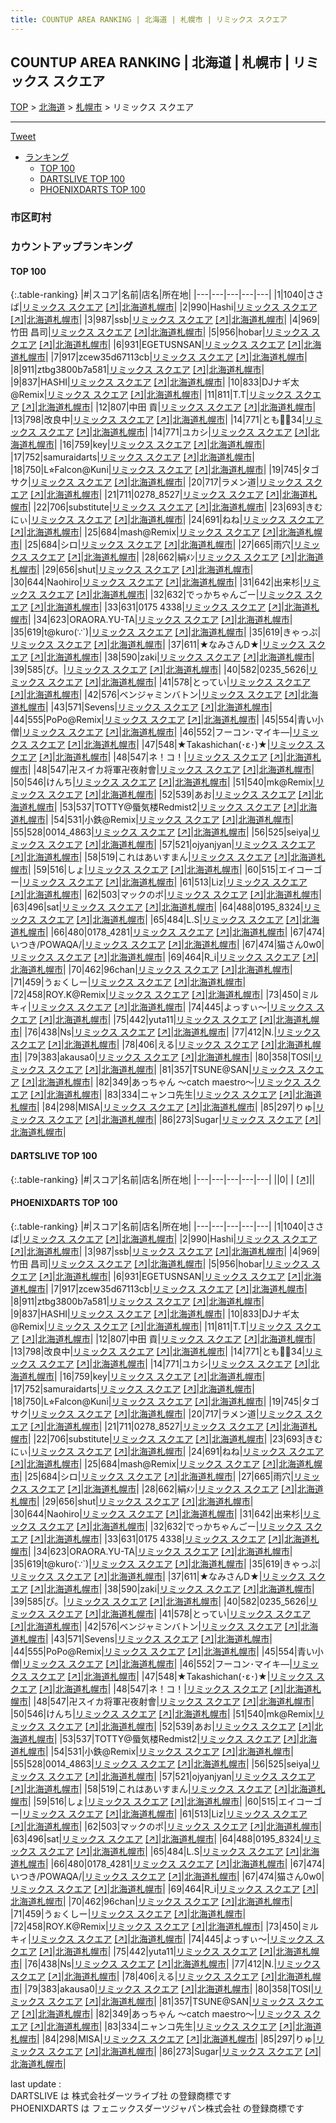 ```yaml
---
title: COUNTUP AREA RANKING | 北海道 | 札幌市 | リミックス スクエア
---
```

## COUNTUP AREA RANKING | 北海道 | 札幌市 | リミックス スクエア

[TOP](/darts/rank/) > [北海道](/darts/rank/北海道/) > [札幌市](/darts/rank/北海道/札幌市/) > リミックス スクエア

___

<a href="https://twitter.com/share?ref_src=twsrc%5Etfw" data-text="COUNTUP AREA RANKING | 北海道札幌市リミックス スクエア" class="twitter-share-button" data-hashtags="DARTSLIVE,PHOENIXDARTS,darts,ダーツ" data-show-count="false">Tweet</a>

* [ランキング](#カウントアップランキング)
    * [TOP 100](#top-100)
    * [DARTSLIVE TOP 100](#dartslive-top-100)
    * [PHOENIXDARTS TOP 100](#phoenixdarts-top-100)

### 市区町村

<ul>

</ul>

### カウントアップランキング

#### TOP 100



{:.table-ranking}
|#|スコア|名前|店名|所在地|
|---|---|---|---|---|
|1|1040|<span class="rank-name-pd">ささば</span>|<a href="/darts/rank/shops/10665.html">リミックス スクエア</a> <a href="https://vs.phoenixdarts.com/jp/shop/shopDetailInfo/s_10665?s_seq=10665">[↗]</a>|<a href="/darts/rank/北海道/札幌市">北海道札幌市</a>|
|2|990|<span class="rank-name-pd">Hashi</span>|<a href="/darts/rank/shops/10665.html">リミックス スクエア</a> <a href="https://vs.phoenixdarts.com/jp/shop/shopDetailInfo/s_10665?s_seq=10665">[↗]</a>|<a href="/darts/rank/北海道/札幌市">北海道札幌市</a>|
|3|987|<span class="rank-name-pd">ssb</span>|<a href="/darts/rank/shops/10665.html">リミックス スクエア</a> <a href="https://vs.phoenixdarts.com/jp/shop/shopDetailInfo/s_10665?s_seq=10665">[↗]</a>|<a href="/darts/rank/北海道/札幌市">北海道札幌市</a>|
|4|969|<span class="rank-name-pd"><span class="pro-icon-pd"></span>竹田 昌司</span>|<a href="/darts/rank/shops/10665.html">リミックス スクエア</a> <a href="https://vs.phoenixdarts.com/jp/shop/shopDetailInfo/s_10665?s_seq=10665">[↗]</a>|<a href="/darts/rank/北海道/札幌市">北海道札幌市</a>|
|5|956|<span class="rank-name-pd">hobar</span>|<a href="/darts/rank/shops/10665.html">リミックス スクエア</a> <a href="https://vs.phoenixdarts.com/jp/shop/shopDetailInfo/s_10665?s_seq=10665">[↗]</a>|<a href="/darts/rank/北海道/札幌市">北海道札幌市</a>|
|6|931|<span class="rank-name-pd">EGETUSNSAN</span>|<a href="/darts/rank/shops/10665.html">リミックス スクエア</a> <a href="https://vs.phoenixdarts.com/jp/shop/shopDetailInfo/s_10665?s_seq=10665">[↗]</a>|<a href="/darts/rank/北海道/札幌市">北海道札幌市</a>|
|7|917|<span class="rank-name-pd">zcew35d67113cb</span>|<a href="/darts/rank/shops/10665.html">リミックス スクエア</a> <a href="https://vs.phoenixdarts.com/jp/shop/shopDetailInfo/s_10665?s_seq=10665">[↗]</a>|<a href="/darts/rank/北海道/札幌市">北海道札幌市</a>|
|8|911|<span class="rank-name-pd">ztbg3800b7a581</span>|<a href="/darts/rank/shops/10665.html">リミックス スクエア</a> <a href="https://vs.phoenixdarts.com/jp/shop/shopDetailInfo/s_10665?s_seq=10665">[↗]</a>|<a href="/darts/rank/北海道/札幌市">北海道札幌市</a>|
|9|837|<span class="rank-name-pd">HASHI</span>|<a href="/darts/rank/shops/10665.html">リミックス スクエア</a> <a href="https://vs.phoenixdarts.com/jp/shop/shopDetailInfo/s_10665?s_seq=10665">[↗]</a>|<a href="/darts/rank/北海道/札幌市">北海道札幌市</a>|
|10|833|<span class="rank-name-pd">DJナギ太@Remix</span>|<a href="/darts/rank/shops/10665.html">リミックス スクエア</a> <a href="https://vs.phoenixdarts.com/jp/shop/shopDetailInfo/s_10665?s_seq=10665">[↗]</a>|<a href="/darts/rank/北海道/札幌市">北海道札幌市</a>|
|11|811|<span class="rank-name-pd">T.T</span>|<a href="/darts/rank/shops/10665.html">リミックス スクエア</a> <a href="https://vs.phoenixdarts.com/jp/shop/shopDetailInfo/s_10665?s_seq=10665">[↗]</a>|<a href="/darts/rank/北海道/札幌市">北海道札幌市</a>|
|12|807|<span class="rank-name-pd"><span class="pro-icon-pd"></span>中田 貢</span>|<a href="/darts/rank/shops/10665.html">リミックス スクエア</a> <a href="https://vs.phoenixdarts.com/jp/shop/shopDetailInfo/s_10665?s_seq=10665">[↗]</a>|<a href="/darts/rank/北海道/札幌市">北海道札幌市</a>|
|13|798|<span class="rank-name-pd">改良中</span>|<a href="/darts/rank/shops/10665.html">リミックス スクエア</a> <a href="https://vs.phoenixdarts.com/jp/shop/shopDetailInfo/s_10665?s_seq=10665">[↗]</a>|<a href="/darts/rank/北海道/札幌市">北海道札幌市</a>|
|14|771|<span class="rank-name-pd">とも🚗💨34</span>|<a href="/darts/rank/shops/10665.html">リミックス スクエア</a> <a href="https://vs.phoenixdarts.com/jp/shop/shopDetailInfo/s_10665?s_seq=10665">[↗]</a>|<a href="/darts/rank/北海道/札幌市">北海道札幌市</a>|
|14|771|<span class="rank-name-pd">ユカシ</span>|<a href="/darts/rank/shops/10665.html">リミックス スクエア</a> <a href="https://vs.phoenixdarts.com/jp/shop/shopDetailInfo/s_10665?s_seq=10665">[↗]</a>|<a href="/darts/rank/北海道/札幌市">北海道札幌市</a>|
|16|759|<span class="rank-name-pd">key</span>|<a href="/darts/rank/shops/10665.html">リミックス スクエア</a> <a href="https://vs.phoenixdarts.com/jp/shop/shopDetailInfo/s_10665?s_seq=10665">[↗]</a>|<a href="/darts/rank/北海道/札幌市">北海道札幌市</a>|
|17|752|<span class="rank-name-pd">samuraidarts</span>|<a href="/darts/rank/shops/10665.html">リミックス スクエア</a> <a href="https://vs.phoenixdarts.com/jp/shop/shopDetailInfo/s_10665?s_seq=10665">[↗]</a>|<a href="/darts/rank/北海道/札幌市">北海道札幌市</a>|
|18|750|<span class="rank-name-pd">L⭐︎Falcon@Kuni</span>|<a href="/darts/rank/shops/10665.html">リミックス スクエア</a> <a href="https://vs.phoenixdarts.com/jp/shop/shopDetailInfo/s_10665?s_seq=10665">[↗]</a>|<a href="/darts/rank/北海道/札幌市">北海道札幌市</a>|
|19|745|<span class="rank-name-pd">タゴサク</span>|<a href="/darts/rank/shops/10665.html">リミックス スクエア</a> <a href="https://vs.phoenixdarts.com/jp/shop/shopDetailInfo/s_10665?s_seq=10665">[↗]</a>|<a href="/darts/rank/北海道/札幌市">北海道札幌市</a>|
|20|717|<span class="rank-name-pd">ラメン道</span>|<a href="/darts/rank/shops/10665.html">リミックス スクエア</a> <a href="https://vs.phoenixdarts.com/jp/shop/shopDetailInfo/s_10665?s_seq=10665">[↗]</a>|<a href="/darts/rank/北海道/札幌市">北海道札幌市</a>|
|21|711|<span class="rank-name-pd">0278_8527</span>|<a href="/darts/rank/shops/10665.html">リミックス スクエア</a> <a href="https://vs.phoenixdarts.com/jp/shop/shopDetailInfo/s_10665?s_seq=10665">[↗]</a>|<a href="/darts/rank/北海道/札幌市">北海道札幌市</a>|
|22|706|<span class="rank-name-pd">substitute</span>|<a href="/darts/rank/shops/10665.html">リミックス スクエア</a> <a href="https://vs.phoenixdarts.com/jp/shop/shopDetailInfo/s_10665?s_seq=10665">[↗]</a>|<a href="/darts/rank/北海道/札幌市">北海道札幌市</a>|
|23|693|<span class="rank-name-pd">きむにぃ</span>|<a href="/darts/rank/shops/10665.html">リミックス スクエア</a> <a href="https://vs.phoenixdarts.com/jp/shop/shopDetailInfo/s_10665?s_seq=10665">[↗]</a>|<a href="/darts/rank/北海道/札幌市">北海道札幌市</a>|
|24|691|<span class="rank-name-pd">ねね</span>|<a href="/darts/rank/shops/10665.html">リミックス スクエア</a> <a href="https://vs.phoenixdarts.com/jp/shop/shopDetailInfo/s_10665?s_seq=10665">[↗]</a>|<a href="/darts/rank/北海道/札幌市">北海道札幌市</a>|
|25|684|<span class="rank-name-pd">mash@Remix</span>|<a href="/darts/rank/shops/10665.html">リミックス スクエア</a> <a href="https://vs.phoenixdarts.com/jp/shop/shopDetailInfo/s_10665?s_seq=10665">[↗]</a>|<a href="/darts/rank/北海道/札幌市">北海道札幌市</a>|
|25|684|<span class="rank-name-pd">シロ</span>|<a href="/darts/rank/shops/10665.html">リミックス スクエア</a> <a href="https://vs.phoenixdarts.com/jp/shop/shopDetailInfo/s_10665?s_seq=10665">[↗]</a>|<a href="/darts/rank/北海道/札幌市">北海道札幌市</a>|
|27|665|<span class="rank-name-pd">雨穴</span>|<a href="/darts/rank/shops/10665.html">リミックス スクエア</a> <a href="https://vs.phoenixdarts.com/jp/shop/shopDetailInfo/s_10665?s_seq=10665">[↗]</a>|<a href="/darts/rank/北海道/札幌市">北海道札幌市</a>|
|28|662|<span class="rank-name-pd">絹ﾒﾝ</span>|<a href="/darts/rank/shops/10665.html">リミックス スクエア</a> <a href="https://vs.phoenixdarts.com/jp/shop/shopDetailInfo/s_10665?s_seq=10665">[↗]</a>|<a href="/darts/rank/北海道/札幌市">北海道札幌市</a>|
|29|656|<span class="rank-name-pd">shut</span>|<a href="/darts/rank/shops/10665.html">リミックス スクエア</a> <a href="https://vs.phoenixdarts.com/jp/shop/shopDetailInfo/s_10665?s_seq=10665">[↗]</a>|<a href="/darts/rank/北海道/札幌市">北海道札幌市</a>|
|30|644|<span class="rank-name-pd">Naohiro</span>|<a href="/darts/rank/shops/10665.html">リミックス スクエア</a> <a href="https://vs.phoenixdarts.com/jp/shop/shopDetailInfo/s_10665?s_seq=10665">[↗]</a>|<a href="/darts/rank/北海道/札幌市">北海道札幌市</a>|
|31|642|<span class="rank-name-pd">出来杉</span>|<a href="/darts/rank/shops/10665.html">リミックス スクエア</a> <a href="https://vs.phoenixdarts.com/jp/shop/shopDetailInfo/s_10665?s_seq=10665">[↗]</a>|<a href="/darts/rank/北海道/札幌市">北海道札幌市</a>|
|32|632|<span class="rank-name-pd">でっかちゃんごー</span>|<a href="/darts/rank/shops/10665.html">リミックス スクエア</a> <a href="https://vs.phoenixdarts.com/jp/shop/shopDetailInfo/s_10665?s_seq=10665">[↗]</a>|<a href="/darts/rank/北海道/札幌市">北海道札幌市</a>|
|33|631|<span class="rank-name-pd">0175 4338</span>|<a href="/darts/rank/shops/10665.html">リミックス スクエア</a> <a href="https://vs.phoenixdarts.com/jp/shop/shopDetailInfo/s_10665?s_seq=10665">[↗]</a>|<a href="/darts/rank/北海道/札幌市">北海道札幌市</a>|
|34|623|<span class="rank-name-pd">ORAORA.YU-TA</span>|<a href="/darts/rank/shops/10665.html">リミックス スクエア</a> <a href="https://vs.phoenixdarts.com/jp/shop/shopDetailInfo/s_10665?s_seq=10665">[↗]</a>|<a href="/darts/rank/北海道/札幌市">北海道札幌市</a>|
|35|619|<span class="rank-name-pd">t@kuro(∵`)</span>|<a href="/darts/rank/shops/10665.html">リミックス スクエア</a> <a href="https://vs.phoenixdarts.com/jp/shop/shopDetailInfo/s_10665?s_seq=10665">[↗]</a>|<a href="/darts/rank/北海道/札幌市">北海道札幌市</a>|
|35|619|<span class="rank-name-pd">きゃっぷ</span>|<a href="/darts/rank/shops/10665.html">リミックス スクエア</a> <a href="https://vs.phoenixdarts.com/jp/shop/shopDetailInfo/s_10665?s_seq=10665">[↗]</a>|<a href="/darts/rank/北海道/札幌市">北海道札幌市</a>|
|37|611|<span class="rank-name-pd">★なみさんD★</span>|<a href="/darts/rank/shops/10665.html">リミックス スクエア</a> <a href="https://vs.phoenixdarts.com/jp/shop/shopDetailInfo/s_10665?s_seq=10665">[↗]</a>|<a href="/darts/rank/北海道/札幌市">北海道札幌市</a>|
|38|590|<span class="rank-name-pd">zaki</span>|<a href="/darts/rank/shops/10665.html">リミックス スクエア</a> <a href="https://vs.phoenixdarts.com/jp/shop/shopDetailInfo/s_10665?s_seq=10665">[↗]</a>|<a href="/darts/rank/北海道/札幌市">北海道札幌市</a>|
|39|585|<span class="rank-name-pd">ぴ。</span>|<a href="/darts/rank/shops/10665.html">リミックス スクエア</a> <a href="https://vs.phoenixdarts.com/jp/shop/shopDetailInfo/s_10665?s_seq=10665">[↗]</a>|<a href="/darts/rank/北海道/札幌市">北海道札幌市</a>|
|40|582|<span class="rank-name-pd">0235_5626</span>|<a href="/darts/rank/shops/10665.html">リミックス スクエア</a> <a href="https://vs.phoenixdarts.com/jp/shop/shopDetailInfo/s_10665?s_seq=10665">[↗]</a>|<a href="/darts/rank/北海道/札幌市">北海道札幌市</a>|
|41|578|<span class="rank-name-pd">とってい</span>|<a href="/darts/rank/shops/10665.html">リミックス スクエア</a> <a href="https://vs.phoenixdarts.com/jp/shop/shopDetailInfo/s_10665?s_seq=10665">[↗]</a>|<a href="/darts/rank/北海道/札幌市">北海道札幌市</a>|
|42|576|<span class="rank-name-pd">ベンジャミンバトン</span>|<a href="/darts/rank/shops/10665.html">リミックス スクエア</a> <a href="https://vs.phoenixdarts.com/jp/shop/shopDetailInfo/s_10665?s_seq=10665">[↗]</a>|<a href="/darts/rank/北海道/札幌市">北海道札幌市</a>|
|43|571|<span class="rank-name-pd">Sevens</span>|<a href="/darts/rank/shops/10665.html">リミックス スクエア</a> <a href="https://vs.phoenixdarts.com/jp/shop/shopDetailInfo/s_10665?s_seq=10665">[↗]</a>|<a href="/darts/rank/北海道/札幌市">北海道札幌市</a>|
|44|555|<span class="rank-name-pd">PoPo@Remix</span>|<a href="/darts/rank/shops/10665.html">リミックス スクエア</a> <a href="https://vs.phoenixdarts.com/jp/shop/shopDetailInfo/s_10665?s_seq=10665">[↗]</a>|<a href="/darts/rank/北海道/札幌市">北海道札幌市</a>|
|45|554|<span class="rank-name-pd">青い小僧</span>|<a href="/darts/rank/shops/10665.html">リミックス スクエア</a> <a href="https://vs.phoenixdarts.com/jp/shop/shopDetailInfo/s_10665?s_seq=10665">[↗]</a>|<a href="/darts/rank/北海道/札幌市">北海道札幌市</a>|
|46|552|<span class="rank-name-pd">フーコン･マイキ―</span>|<a href="/darts/rank/shops/10665.html">リミックス スクエア</a> <a href="https://vs.phoenixdarts.com/jp/shop/shopDetailInfo/s_10665?s_seq=10665">[↗]</a>|<a href="/darts/rank/北海道/札幌市">北海道札幌市</a>|
|47|548|<span class="rank-name-pd">★Takashichan(･ε･)★</span>|<a href="/darts/rank/shops/10665.html">リミックス スクエア</a> <a href="https://vs.phoenixdarts.com/jp/shop/shopDetailInfo/s_10665?s_seq=10665">[↗]</a>|<a href="/darts/rank/北海道/札幌市">北海道札幌市</a>|
|48|547|<span class="rank-name-pd">ネ！コ！</span>|<a href="/darts/rank/shops/10665.html">リミックス スクエア</a> <a href="https://vs.phoenixdarts.com/jp/shop/shopDetailInfo/s_10665?s_seq=10665">[↗]</a>|<a href="/darts/rank/北海道/札幌市">北海道札幌市</a>|
|48|547|<span class="rank-name-pd">卍スイカ将軍卍夜射會</span>|<a href="/darts/rank/shops/10665.html">リミックス スクエア</a> <a href="https://vs.phoenixdarts.com/jp/shop/shopDetailInfo/s_10665?s_seq=10665">[↗]</a>|<a href="/darts/rank/北海道/札幌市">北海道札幌市</a>|
|50|546|<span class="rank-name-pd">けんち</span>|<a href="/darts/rank/shops/10665.html">リミックス スクエア</a> <a href="https://vs.phoenixdarts.com/jp/shop/shopDetailInfo/s_10665?s_seq=10665">[↗]</a>|<a href="/darts/rank/北海道/札幌市">北海道札幌市</a>|
|51|540|<span class="rank-name-pd">mk@Remix</span>|<a href="/darts/rank/shops/10665.html">リミックス スクエア</a> <a href="https://vs.phoenixdarts.com/jp/shop/shopDetailInfo/s_10665?s_seq=10665">[↗]</a>|<a href="/darts/rank/北海道/札幌市">北海道札幌市</a>|
|52|539|<span class="rank-name-pd">あお</span>|<a href="/darts/rank/shops/10665.html">リミックス スクエア</a> <a href="https://vs.phoenixdarts.com/jp/shop/shopDetailInfo/s_10665?s_seq=10665">[↗]</a>|<a href="/darts/rank/北海道/札幌市">北海道札幌市</a>|
|53|537|<span class="rank-name-pd">TOTTY@蜃気楼Redmist2</span>|<a href="/darts/rank/shops/10665.html">リミックス スクエア</a> <a href="https://vs.phoenixdarts.com/jp/shop/shopDetailInfo/s_10665?s_seq=10665">[↗]</a>|<a href="/darts/rank/北海道/札幌市">北海道札幌市</a>|
|54|531|<span class="rank-name-pd">小鉄@Remix</span>|<a href="/darts/rank/shops/10665.html">リミックス スクエア</a> <a href="https://vs.phoenixdarts.com/jp/shop/shopDetailInfo/s_10665?s_seq=10665">[↗]</a>|<a href="/darts/rank/北海道/札幌市">北海道札幌市</a>|
|55|528|<span class="rank-name-pd">0014_4863</span>|<a href="/darts/rank/shops/10665.html">リミックス スクエア</a> <a href="https://vs.phoenixdarts.com/jp/shop/shopDetailInfo/s_10665?s_seq=10665">[↗]</a>|<a href="/darts/rank/北海道/札幌市">北海道札幌市</a>|
|56|525|<span class="rank-name-pd">seiya</span>|<a href="/darts/rank/shops/10665.html">リミックス スクエア</a> <a href="https://vs.phoenixdarts.com/jp/shop/shopDetailInfo/s_10665?s_seq=10665">[↗]</a>|<a href="/darts/rank/北海道/札幌市">北海道札幌市</a>|
|57|521|<span class="rank-name-pd">ojyanjyan</span>|<a href="/darts/rank/shops/10665.html">リミックス スクエア</a> <a href="https://vs.phoenixdarts.com/jp/shop/shopDetailInfo/s_10665?s_seq=10665">[↗]</a>|<a href="/darts/rank/北海道/札幌市">北海道札幌市</a>|
|58|519|<span class="rank-name-pd">これはあいすまん</span>|<a href="/darts/rank/shops/10665.html">リミックス スクエア</a> <a href="https://vs.phoenixdarts.com/jp/shop/shopDetailInfo/s_10665?s_seq=10665">[↗]</a>|<a href="/darts/rank/北海道/札幌市">北海道札幌市</a>|
|59|516|<span class="rank-name-pd">しょ</span>|<a href="/darts/rank/shops/10665.html">リミックス スクエア</a> <a href="https://vs.phoenixdarts.com/jp/shop/shopDetailInfo/s_10665?s_seq=10665">[↗]</a>|<a href="/darts/rank/北海道/札幌市">北海道札幌市</a>|
|60|515|<span class="rank-name-pd">エイコーゴー</span>|<a href="/darts/rank/shops/10665.html">リミックス スクエア</a> <a href="https://vs.phoenixdarts.com/jp/shop/shopDetailInfo/s_10665?s_seq=10665">[↗]</a>|<a href="/darts/rank/北海道/札幌市">北海道札幌市</a>|
|61|513|<span class="rank-name-pd">Liz</span>|<a href="/darts/rank/shops/10665.html">リミックス スクエア</a> <a href="https://vs.phoenixdarts.com/jp/shop/shopDetailInfo/s_10665?s_seq=10665">[↗]</a>|<a href="/darts/rank/北海道/札幌市">北海道札幌市</a>|
|62|503|<span class="rank-name-pd">マックのポ</span>|<a href="/darts/rank/shops/10665.html">リミックス スクエア</a> <a href="https://vs.phoenixdarts.com/jp/shop/shopDetailInfo/s_10665?s_seq=10665">[↗]</a>|<a href="/darts/rank/北海道/札幌市">北海道札幌市</a>|
|63|496|<span class="rank-name-pd">sat</span>|<a href="/darts/rank/shops/10665.html">リミックス スクエア</a> <a href="https://vs.phoenixdarts.com/jp/shop/shopDetailInfo/s_10665?s_seq=10665">[↗]</a>|<a href="/darts/rank/北海道/札幌市">北海道札幌市</a>|
|64|488|<span class="rank-name-pd">0195_8324</span>|<a href="/darts/rank/shops/10665.html">リミックス スクエア</a> <a href="https://vs.phoenixdarts.com/jp/shop/shopDetailInfo/s_10665?s_seq=10665">[↗]</a>|<a href="/darts/rank/北海道/札幌市">北海道札幌市</a>|
|65|484|<span class="rank-name-pd">L.S</span>|<a href="/darts/rank/shops/10665.html">リミックス スクエア</a> <a href="https://vs.phoenixdarts.com/jp/shop/shopDetailInfo/s_10665?s_seq=10665">[↗]</a>|<a href="/darts/rank/北海道/札幌市">北海道札幌市</a>|
|66|480|<span class="rank-name-pd">0178_4281</span>|<a href="/darts/rank/shops/10665.html">リミックス スクエア</a> <a href="https://vs.phoenixdarts.com/jp/shop/shopDetailInfo/s_10665?s_seq=10665">[↗]</a>|<a href="/darts/rank/北海道/札幌市">北海道札幌市</a>|
|67|474|<span class="rank-name-pd">いつき/POWAQA/</span>|<a href="/darts/rank/shops/10665.html">リミックス スクエア</a> <a href="https://vs.phoenixdarts.com/jp/shop/shopDetailInfo/s_10665?s_seq=10665">[↗]</a>|<a href="/darts/rank/北海道/札幌市">北海道札幌市</a>|
|67|474|<span class="rank-name-pd">猫さん0w0</span>|<a href="/darts/rank/shops/10665.html">リミックス スクエア</a> <a href="https://vs.phoenixdarts.com/jp/shop/shopDetailInfo/s_10665?s_seq=10665">[↗]</a>|<a href="/darts/rank/北海道/札幌市">北海道札幌市</a>|
|69|464|<span class="rank-name-pd">R_i</span>|<a href="/darts/rank/shops/10665.html">リミックス スクエア</a> <a href="https://vs.phoenixdarts.com/jp/shop/shopDetailInfo/s_10665?s_seq=10665">[↗]</a>|<a href="/darts/rank/北海道/札幌市">北海道札幌市</a>|
|70|462|<span class="rank-name-pd">96chan</span>|<a href="/darts/rank/shops/10665.html">リミックス スクエア</a> <a href="https://vs.phoenixdarts.com/jp/shop/shopDetailInfo/s_10665?s_seq=10665">[↗]</a>|<a href="/darts/rank/北海道/札幌市">北海道札幌市</a>|
|71|459|<span class="rank-name-pd">うぉくしー</span>|<a href="/darts/rank/shops/10665.html">リミックス スクエア</a> <a href="https://vs.phoenixdarts.com/jp/shop/shopDetailInfo/s_10665?s_seq=10665">[↗]</a>|<a href="/darts/rank/北海道/札幌市">北海道札幌市</a>|
|72|458|<span class="rank-name-pd">ROY.K@Remix</span>|<a href="/darts/rank/shops/10665.html">リミックス スクエア</a> <a href="https://vs.phoenixdarts.com/jp/shop/shopDetailInfo/s_10665?s_seq=10665">[↗]</a>|<a href="/darts/rank/北海道/札幌市">北海道札幌市</a>|
|73|450|<span class="rank-name-pd">ミルキィ</span>|<a href="/darts/rank/shops/10665.html">リミックス スクエア</a> <a href="https://vs.phoenixdarts.com/jp/shop/shopDetailInfo/s_10665?s_seq=10665">[↗]</a>|<a href="/darts/rank/北海道/札幌市">北海道札幌市</a>|
|74|445|<span class="rank-name-pd">よっすぃ～</span>|<a href="/darts/rank/shops/10665.html">リミックス スクエア</a> <a href="https://vs.phoenixdarts.com/jp/shop/shopDetailInfo/s_10665?s_seq=10665">[↗]</a>|<a href="/darts/rank/北海道/札幌市">北海道札幌市</a>|
|75|442|<span class="rank-name-pd">yuta11</span>|<a href="/darts/rank/shops/10665.html">リミックス スクエア</a> <a href="https://vs.phoenixdarts.com/jp/shop/shopDetailInfo/s_10665?s_seq=10665">[↗]</a>|<a href="/darts/rank/北海道/札幌市">北海道札幌市</a>|
|76|438|<span class="rank-name-pd">Ns</span>|<a href="/darts/rank/shops/10665.html">リミックス スクエア</a> <a href="https://vs.phoenixdarts.com/jp/shop/shopDetailInfo/s_10665?s_seq=10665">[↗]</a>|<a href="/darts/rank/北海道/札幌市">北海道札幌市</a>|
|77|412|<span class="rank-name-pd">N.</span>|<a href="/darts/rank/shops/10665.html">リミックス スクエア</a> <a href="https://vs.phoenixdarts.com/jp/shop/shopDetailInfo/s_10665?s_seq=10665">[↗]</a>|<a href="/darts/rank/北海道/札幌市">北海道札幌市</a>|
|78|406|<span class="rank-name-pd">える</span>|<a href="/darts/rank/shops/10665.html">リミックス スクエア</a> <a href="https://vs.phoenixdarts.com/jp/shop/shopDetailInfo/s_10665?s_seq=10665">[↗]</a>|<a href="/darts/rank/北海道/札幌市">北海道札幌市</a>|
|79|383|<span class="rank-name-pd">akausa0</span>|<a href="/darts/rank/shops/10665.html">リミックス スクエア</a> <a href="https://vs.phoenixdarts.com/jp/shop/shopDetailInfo/s_10665?s_seq=10665">[↗]</a>|<a href="/darts/rank/北海道/札幌市">北海道札幌市</a>|
|80|358|<span class="rank-name-pd">TOSI</span>|<a href="/darts/rank/shops/10665.html">リミックス スクエア</a> <a href="https://vs.phoenixdarts.com/jp/shop/shopDetailInfo/s_10665?s_seq=10665">[↗]</a>|<a href="/darts/rank/北海道/札幌市">北海道札幌市</a>|
|81|357|<span class="rank-name-pd">TSUNE@SAN</span>|<a href="/darts/rank/shops/10665.html">リミックス スクエア</a> <a href="https://vs.phoenixdarts.com/jp/shop/shopDetailInfo/s_10665?s_seq=10665">[↗]</a>|<a href="/darts/rank/北海道/札幌市">北海道札幌市</a>|
|82|349|<span class="rank-name-pd">あっちゃん ～catch maestro～</span>|<a href="/darts/rank/shops/10665.html">リミックス スクエア</a> <a href="https://vs.phoenixdarts.com/jp/shop/shopDetailInfo/s_10665?s_seq=10665">[↗]</a>|<a href="/darts/rank/北海道/札幌市">北海道札幌市</a>|
|83|334|<span class="rank-name-pd">ニャンコ先生</span>|<a href="/darts/rank/shops/10665.html">リミックス スクエア</a> <a href="https://vs.phoenixdarts.com/jp/shop/shopDetailInfo/s_10665?s_seq=10665">[↗]</a>|<a href="/darts/rank/北海道/札幌市">北海道札幌市</a>|
|84|298|<span class="rank-name-pd">MISA</span>|<a href="/darts/rank/shops/10665.html">リミックス スクエア</a> <a href="https://vs.phoenixdarts.com/jp/shop/shopDetailInfo/s_10665?s_seq=10665">[↗]</a>|<a href="/darts/rank/北海道/札幌市">北海道札幌市</a>|
|85|297|<span class="rank-name-pd">りゅ</span>|<a href="/darts/rank/shops/10665.html">リミックス スクエア</a> <a href="https://vs.phoenixdarts.com/jp/shop/shopDetailInfo/s_10665?s_seq=10665">[↗]</a>|<a href="/darts/rank/北海道/札幌市">北海道札幌市</a>|
|86|273|<span class="rank-name-pd">Sugar</span>|<a href="/darts/rank/shops/10665.html">リミックス スクエア</a> <a href="https://vs.phoenixdarts.com/jp/shop/shopDetailInfo/s_10665?s_seq=10665">[↗]</a>|<a href="/darts/rank/北海道/札幌市">北海道札幌市</a>|


#### DARTSLIVE TOP 100



{:.table-ranking}
|#|スコア|名前|店名|所在地|
|---|---|---|---|---|
||0|<span class="rank-name-dl"> </span>|<a href="/darts/rank/shops/.html"></a> <a href="">[↗]</a>|<a href="/darts/rank//"></a>|


#### PHOENIXDARTS TOP 100



{:.table-ranking}
|#|スコア|名前|店名|所在地|
|---|---|---|---|---|
|1|1040|<span class="rank-name-pd">ささば</span>|<a href="/darts/rank/shops/10665.html">リミックス スクエア</a> <a href="https://vs.phoenixdarts.com/jp/shop/shopDetailInfo/s_10665?s_seq=10665">[↗]</a>|<a href="/darts/rank/北海道/札幌市">北海道札幌市</a>|
|2|990|<span class="rank-name-pd">Hashi</span>|<a href="/darts/rank/shops/10665.html">リミックス スクエア</a> <a href="https://vs.phoenixdarts.com/jp/shop/shopDetailInfo/s_10665?s_seq=10665">[↗]</a>|<a href="/darts/rank/北海道/札幌市">北海道札幌市</a>|
|3|987|<span class="rank-name-pd">ssb</span>|<a href="/darts/rank/shops/10665.html">リミックス スクエア</a> <a href="https://vs.phoenixdarts.com/jp/shop/shopDetailInfo/s_10665?s_seq=10665">[↗]</a>|<a href="/darts/rank/北海道/札幌市">北海道札幌市</a>|
|4|969|<span class="rank-name-pd"><span class="pro-icon-pd"></span>竹田 昌司</span>|<a href="/darts/rank/shops/10665.html">リミックス スクエア</a> <a href="https://vs.phoenixdarts.com/jp/shop/shopDetailInfo/s_10665?s_seq=10665">[↗]</a>|<a href="/darts/rank/北海道/札幌市">北海道札幌市</a>|
|5|956|<span class="rank-name-pd">hobar</span>|<a href="/darts/rank/shops/10665.html">リミックス スクエア</a> <a href="https://vs.phoenixdarts.com/jp/shop/shopDetailInfo/s_10665?s_seq=10665">[↗]</a>|<a href="/darts/rank/北海道/札幌市">北海道札幌市</a>|
|6|931|<span class="rank-name-pd">EGETUSNSAN</span>|<a href="/darts/rank/shops/10665.html">リミックス スクエア</a> <a href="https://vs.phoenixdarts.com/jp/shop/shopDetailInfo/s_10665?s_seq=10665">[↗]</a>|<a href="/darts/rank/北海道/札幌市">北海道札幌市</a>|
|7|917|<span class="rank-name-pd">zcew35d67113cb</span>|<a href="/darts/rank/shops/10665.html">リミックス スクエア</a> <a href="https://vs.phoenixdarts.com/jp/shop/shopDetailInfo/s_10665?s_seq=10665">[↗]</a>|<a href="/darts/rank/北海道/札幌市">北海道札幌市</a>|
|8|911|<span class="rank-name-pd">ztbg3800b7a581</span>|<a href="/darts/rank/shops/10665.html">リミックス スクエア</a> <a href="https://vs.phoenixdarts.com/jp/shop/shopDetailInfo/s_10665?s_seq=10665">[↗]</a>|<a href="/darts/rank/北海道/札幌市">北海道札幌市</a>|
|9|837|<span class="rank-name-pd">HASHI</span>|<a href="/darts/rank/shops/10665.html">リミックス スクエア</a> <a href="https://vs.phoenixdarts.com/jp/shop/shopDetailInfo/s_10665?s_seq=10665">[↗]</a>|<a href="/darts/rank/北海道/札幌市">北海道札幌市</a>|
|10|833|<span class="rank-name-pd">DJナギ太@Remix</span>|<a href="/darts/rank/shops/10665.html">リミックス スクエア</a> <a href="https://vs.phoenixdarts.com/jp/shop/shopDetailInfo/s_10665?s_seq=10665">[↗]</a>|<a href="/darts/rank/北海道/札幌市">北海道札幌市</a>|
|11|811|<span class="rank-name-pd">T.T</span>|<a href="/darts/rank/shops/10665.html">リミックス スクエア</a> <a href="https://vs.phoenixdarts.com/jp/shop/shopDetailInfo/s_10665?s_seq=10665">[↗]</a>|<a href="/darts/rank/北海道/札幌市">北海道札幌市</a>|
|12|807|<span class="rank-name-pd"><span class="pro-icon-pd"></span>中田 貢</span>|<a href="/darts/rank/shops/10665.html">リミックス スクエア</a> <a href="https://vs.phoenixdarts.com/jp/shop/shopDetailInfo/s_10665?s_seq=10665">[↗]</a>|<a href="/darts/rank/北海道/札幌市">北海道札幌市</a>|
|13|798|<span class="rank-name-pd">改良中</span>|<a href="/darts/rank/shops/10665.html">リミックス スクエア</a> <a href="https://vs.phoenixdarts.com/jp/shop/shopDetailInfo/s_10665?s_seq=10665">[↗]</a>|<a href="/darts/rank/北海道/札幌市">北海道札幌市</a>|
|14|771|<span class="rank-name-pd">とも🚗💨34</span>|<a href="/darts/rank/shops/10665.html">リミックス スクエア</a> <a href="https://vs.phoenixdarts.com/jp/shop/shopDetailInfo/s_10665?s_seq=10665">[↗]</a>|<a href="/darts/rank/北海道/札幌市">北海道札幌市</a>|
|14|771|<span class="rank-name-pd">ユカシ</span>|<a href="/darts/rank/shops/10665.html">リミックス スクエア</a> <a href="https://vs.phoenixdarts.com/jp/shop/shopDetailInfo/s_10665?s_seq=10665">[↗]</a>|<a href="/darts/rank/北海道/札幌市">北海道札幌市</a>|
|16|759|<span class="rank-name-pd">key</span>|<a href="/darts/rank/shops/10665.html">リミックス スクエア</a> <a href="https://vs.phoenixdarts.com/jp/shop/shopDetailInfo/s_10665?s_seq=10665">[↗]</a>|<a href="/darts/rank/北海道/札幌市">北海道札幌市</a>|
|17|752|<span class="rank-name-pd">samuraidarts</span>|<a href="/darts/rank/shops/10665.html">リミックス スクエア</a> <a href="https://vs.phoenixdarts.com/jp/shop/shopDetailInfo/s_10665?s_seq=10665">[↗]</a>|<a href="/darts/rank/北海道/札幌市">北海道札幌市</a>|
|18|750|<span class="rank-name-pd">L⭐︎Falcon@Kuni</span>|<a href="/darts/rank/shops/10665.html">リミックス スクエア</a> <a href="https://vs.phoenixdarts.com/jp/shop/shopDetailInfo/s_10665?s_seq=10665">[↗]</a>|<a href="/darts/rank/北海道/札幌市">北海道札幌市</a>|
|19|745|<span class="rank-name-pd">タゴサク</span>|<a href="/darts/rank/shops/10665.html">リミックス スクエア</a> <a href="https://vs.phoenixdarts.com/jp/shop/shopDetailInfo/s_10665?s_seq=10665">[↗]</a>|<a href="/darts/rank/北海道/札幌市">北海道札幌市</a>|
|20|717|<span class="rank-name-pd">ラメン道</span>|<a href="/darts/rank/shops/10665.html">リミックス スクエア</a> <a href="https://vs.phoenixdarts.com/jp/shop/shopDetailInfo/s_10665?s_seq=10665">[↗]</a>|<a href="/darts/rank/北海道/札幌市">北海道札幌市</a>|
|21|711|<span class="rank-name-pd">0278_8527</span>|<a href="/darts/rank/shops/10665.html">リミックス スクエア</a> <a href="https://vs.phoenixdarts.com/jp/shop/shopDetailInfo/s_10665?s_seq=10665">[↗]</a>|<a href="/darts/rank/北海道/札幌市">北海道札幌市</a>|
|22|706|<span class="rank-name-pd">substitute</span>|<a href="/darts/rank/shops/10665.html">リミックス スクエア</a> <a href="https://vs.phoenixdarts.com/jp/shop/shopDetailInfo/s_10665?s_seq=10665">[↗]</a>|<a href="/darts/rank/北海道/札幌市">北海道札幌市</a>|
|23|693|<span class="rank-name-pd">きむにぃ</span>|<a href="/darts/rank/shops/10665.html">リミックス スクエア</a> <a href="https://vs.phoenixdarts.com/jp/shop/shopDetailInfo/s_10665?s_seq=10665">[↗]</a>|<a href="/darts/rank/北海道/札幌市">北海道札幌市</a>|
|24|691|<span class="rank-name-pd">ねね</span>|<a href="/darts/rank/shops/10665.html">リミックス スクエア</a> <a href="https://vs.phoenixdarts.com/jp/shop/shopDetailInfo/s_10665?s_seq=10665">[↗]</a>|<a href="/darts/rank/北海道/札幌市">北海道札幌市</a>|
|25|684|<span class="rank-name-pd">mash@Remix</span>|<a href="/darts/rank/shops/10665.html">リミックス スクエア</a> <a href="https://vs.phoenixdarts.com/jp/shop/shopDetailInfo/s_10665?s_seq=10665">[↗]</a>|<a href="/darts/rank/北海道/札幌市">北海道札幌市</a>|
|25|684|<span class="rank-name-pd">シロ</span>|<a href="/darts/rank/shops/10665.html">リミックス スクエア</a> <a href="https://vs.phoenixdarts.com/jp/shop/shopDetailInfo/s_10665?s_seq=10665">[↗]</a>|<a href="/darts/rank/北海道/札幌市">北海道札幌市</a>|
|27|665|<span class="rank-name-pd">雨穴</span>|<a href="/darts/rank/shops/10665.html">リミックス スクエア</a> <a href="https://vs.phoenixdarts.com/jp/shop/shopDetailInfo/s_10665?s_seq=10665">[↗]</a>|<a href="/darts/rank/北海道/札幌市">北海道札幌市</a>|
|28|662|<span class="rank-name-pd">絹ﾒﾝ</span>|<a href="/darts/rank/shops/10665.html">リミックス スクエア</a> <a href="https://vs.phoenixdarts.com/jp/shop/shopDetailInfo/s_10665?s_seq=10665">[↗]</a>|<a href="/darts/rank/北海道/札幌市">北海道札幌市</a>|
|29|656|<span class="rank-name-pd">shut</span>|<a href="/darts/rank/shops/10665.html">リミックス スクエア</a> <a href="https://vs.phoenixdarts.com/jp/shop/shopDetailInfo/s_10665?s_seq=10665">[↗]</a>|<a href="/darts/rank/北海道/札幌市">北海道札幌市</a>|
|30|644|<span class="rank-name-pd">Naohiro</span>|<a href="/darts/rank/shops/10665.html">リミックス スクエア</a> <a href="https://vs.phoenixdarts.com/jp/shop/shopDetailInfo/s_10665?s_seq=10665">[↗]</a>|<a href="/darts/rank/北海道/札幌市">北海道札幌市</a>|
|31|642|<span class="rank-name-pd">出来杉</span>|<a href="/darts/rank/shops/10665.html">リミックス スクエア</a> <a href="https://vs.phoenixdarts.com/jp/shop/shopDetailInfo/s_10665?s_seq=10665">[↗]</a>|<a href="/darts/rank/北海道/札幌市">北海道札幌市</a>|
|32|632|<span class="rank-name-pd">でっかちゃんごー</span>|<a href="/darts/rank/shops/10665.html">リミックス スクエア</a> <a href="https://vs.phoenixdarts.com/jp/shop/shopDetailInfo/s_10665?s_seq=10665">[↗]</a>|<a href="/darts/rank/北海道/札幌市">北海道札幌市</a>|
|33|631|<span class="rank-name-pd">0175 4338</span>|<a href="/darts/rank/shops/10665.html">リミックス スクエア</a> <a href="https://vs.phoenixdarts.com/jp/shop/shopDetailInfo/s_10665?s_seq=10665">[↗]</a>|<a href="/darts/rank/北海道/札幌市">北海道札幌市</a>|
|34|623|<span class="rank-name-pd">ORAORA.YU-TA</span>|<a href="/darts/rank/shops/10665.html">リミックス スクエア</a> <a href="https://vs.phoenixdarts.com/jp/shop/shopDetailInfo/s_10665?s_seq=10665">[↗]</a>|<a href="/darts/rank/北海道/札幌市">北海道札幌市</a>|
|35|619|<span class="rank-name-pd">t@kuro(∵`)</span>|<a href="/darts/rank/shops/10665.html">リミックス スクエア</a> <a href="https://vs.phoenixdarts.com/jp/shop/shopDetailInfo/s_10665?s_seq=10665">[↗]</a>|<a href="/darts/rank/北海道/札幌市">北海道札幌市</a>|
|35|619|<span class="rank-name-pd">きゃっぷ</span>|<a href="/darts/rank/shops/10665.html">リミックス スクエア</a> <a href="https://vs.phoenixdarts.com/jp/shop/shopDetailInfo/s_10665?s_seq=10665">[↗]</a>|<a href="/darts/rank/北海道/札幌市">北海道札幌市</a>|
|37|611|<span class="rank-name-pd">★なみさんD★</span>|<a href="/darts/rank/shops/10665.html">リミックス スクエア</a> <a href="https://vs.phoenixdarts.com/jp/shop/shopDetailInfo/s_10665?s_seq=10665">[↗]</a>|<a href="/darts/rank/北海道/札幌市">北海道札幌市</a>|
|38|590|<span class="rank-name-pd">zaki</span>|<a href="/darts/rank/shops/10665.html">リミックス スクエア</a> <a href="https://vs.phoenixdarts.com/jp/shop/shopDetailInfo/s_10665?s_seq=10665">[↗]</a>|<a href="/darts/rank/北海道/札幌市">北海道札幌市</a>|
|39|585|<span class="rank-name-pd">ぴ。</span>|<a href="/darts/rank/shops/10665.html">リミックス スクエア</a> <a href="https://vs.phoenixdarts.com/jp/shop/shopDetailInfo/s_10665?s_seq=10665">[↗]</a>|<a href="/darts/rank/北海道/札幌市">北海道札幌市</a>|
|40|582|<span class="rank-name-pd">0235_5626</span>|<a href="/darts/rank/shops/10665.html">リミックス スクエア</a> <a href="https://vs.phoenixdarts.com/jp/shop/shopDetailInfo/s_10665?s_seq=10665">[↗]</a>|<a href="/darts/rank/北海道/札幌市">北海道札幌市</a>|
|41|578|<span class="rank-name-pd">とってい</span>|<a href="/darts/rank/shops/10665.html">リミックス スクエア</a> <a href="https://vs.phoenixdarts.com/jp/shop/shopDetailInfo/s_10665?s_seq=10665">[↗]</a>|<a href="/darts/rank/北海道/札幌市">北海道札幌市</a>|
|42|576|<span class="rank-name-pd">ベンジャミンバトン</span>|<a href="/darts/rank/shops/10665.html">リミックス スクエア</a> <a href="https://vs.phoenixdarts.com/jp/shop/shopDetailInfo/s_10665?s_seq=10665">[↗]</a>|<a href="/darts/rank/北海道/札幌市">北海道札幌市</a>|
|43|571|<span class="rank-name-pd">Sevens</span>|<a href="/darts/rank/shops/10665.html">リミックス スクエア</a> <a href="https://vs.phoenixdarts.com/jp/shop/shopDetailInfo/s_10665?s_seq=10665">[↗]</a>|<a href="/darts/rank/北海道/札幌市">北海道札幌市</a>|
|44|555|<span class="rank-name-pd">PoPo@Remix</span>|<a href="/darts/rank/shops/10665.html">リミックス スクエア</a> <a href="https://vs.phoenixdarts.com/jp/shop/shopDetailInfo/s_10665?s_seq=10665">[↗]</a>|<a href="/darts/rank/北海道/札幌市">北海道札幌市</a>|
|45|554|<span class="rank-name-pd">青い小僧</span>|<a href="/darts/rank/shops/10665.html">リミックス スクエア</a> <a href="https://vs.phoenixdarts.com/jp/shop/shopDetailInfo/s_10665?s_seq=10665">[↗]</a>|<a href="/darts/rank/北海道/札幌市">北海道札幌市</a>|
|46|552|<span class="rank-name-pd">フーコン･マイキ―</span>|<a href="/darts/rank/shops/10665.html">リミックス スクエア</a> <a href="https://vs.phoenixdarts.com/jp/shop/shopDetailInfo/s_10665?s_seq=10665">[↗]</a>|<a href="/darts/rank/北海道/札幌市">北海道札幌市</a>|
|47|548|<span class="rank-name-pd">★Takashichan(･ε･)★</span>|<a href="/darts/rank/shops/10665.html">リミックス スクエア</a> <a href="https://vs.phoenixdarts.com/jp/shop/shopDetailInfo/s_10665?s_seq=10665">[↗]</a>|<a href="/darts/rank/北海道/札幌市">北海道札幌市</a>|
|48|547|<span class="rank-name-pd">ネ！コ！</span>|<a href="/darts/rank/shops/10665.html">リミックス スクエア</a> <a href="https://vs.phoenixdarts.com/jp/shop/shopDetailInfo/s_10665?s_seq=10665">[↗]</a>|<a href="/darts/rank/北海道/札幌市">北海道札幌市</a>|
|48|547|<span class="rank-name-pd">卍スイカ将軍卍夜射會</span>|<a href="/darts/rank/shops/10665.html">リミックス スクエア</a> <a href="https://vs.phoenixdarts.com/jp/shop/shopDetailInfo/s_10665?s_seq=10665">[↗]</a>|<a href="/darts/rank/北海道/札幌市">北海道札幌市</a>|
|50|546|<span class="rank-name-pd">けんち</span>|<a href="/darts/rank/shops/10665.html">リミックス スクエア</a> <a href="https://vs.phoenixdarts.com/jp/shop/shopDetailInfo/s_10665?s_seq=10665">[↗]</a>|<a href="/darts/rank/北海道/札幌市">北海道札幌市</a>|
|51|540|<span class="rank-name-pd">mk@Remix</span>|<a href="/darts/rank/shops/10665.html">リミックス スクエア</a> <a href="https://vs.phoenixdarts.com/jp/shop/shopDetailInfo/s_10665?s_seq=10665">[↗]</a>|<a href="/darts/rank/北海道/札幌市">北海道札幌市</a>|
|52|539|<span class="rank-name-pd">あお</span>|<a href="/darts/rank/shops/10665.html">リミックス スクエア</a> <a href="https://vs.phoenixdarts.com/jp/shop/shopDetailInfo/s_10665?s_seq=10665">[↗]</a>|<a href="/darts/rank/北海道/札幌市">北海道札幌市</a>|
|53|537|<span class="rank-name-pd">TOTTY@蜃気楼Redmist2</span>|<a href="/darts/rank/shops/10665.html">リミックス スクエア</a> <a href="https://vs.phoenixdarts.com/jp/shop/shopDetailInfo/s_10665?s_seq=10665">[↗]</a>|<a href="/darts/rank/北海道/札幌市">北海道札幌市</a>|
|54|531|<span class="rank-name-pd">小鉄@Remix</span>|<a href="/darts/rank/shops/10665.html">リミックス スクエア</a> <a href="https://vs.phoenixdarts.com/jp/shop/shopDetailInfo/s_10665?s_seq=10665">[↗]</a>|<a href="/darts/rank/北海道/札幌市">北海道札幌市</a>|
|55|528|<span class="rank-name-pd">0014_4863</span>|<a href="/darts/rank/shops/10665.html">リミックス スクエア</a> <a href="https://vs.phoenixdarts.com/jp/shop/shopDetailInfo/s_10665?s_seq=10665">[↗]</a>|<a href="/darts/rank/北海道/札幌市">北海道札幌市</a>|
|56|525|<span class="rank-name-pd">seiya</span>|<a href="/darts/rank/shops/10665.html">リミックス スクエア</a> <a href="https://vs.phoenixdarts.com/jp/shop/shopDetailInfo/s_10665?s_seq=10665">[↗]</a>|<a href="/darts/rank/北海道/札幌市">北海道札幌市</a>|
|57|521|<span class="rank-name-pd">ojyanjyan</span>|<a href="/darts/rank/shops/10665.html">リミックス スクエア</a> <a href="https://vs.phoenixdarts.com/jp/shop/shopDetailInfo/s_10665?s_seq=10665">[↗]</a>|<a href="/darts/rank/北海道/札幌市">北海道札幌市</a>|
|58|519|<span class="rank-name-pd">これはあいすまん</span>|<a href="/darts/rank/shops/10665.html">リミックス スクエア</a> <a href="https://vs.phoenixdarts.com/jp/shop/shopDetailInfo/s_10665?s_seq=10665">[↗]</a>|<a href="/darts/rank/北海道/札幌市">北海道札幌市</a>|
|59|516|<span class="rank-name-pd">しょ</span>|<a href="/darts/rank/shops/10665.html">リミックス スクエア</a> <a href="https://vs.phoenixdarts.com/jp/shop/shopDetailInfo/s_10665?s_seq=10665">[↗]</a>|<a href="/darts/rank/北海道/札幌市">北海道札幌市</a>|
|60|515|<span class="rank-name-pd">エイコーゴー</span>|<a href="/darts/rank/shops/10665.html">リミックス スクエア</a> <a href="https://vs.phoenixdarts.com/jp/shop/shopDetailInfo/s_10665?s_seq=10665">[↗]</a>|<a href="/darts/rank/北海道/札幌市">北海道札幌市</a>|
|61|513|<span class="rank-name-pd">Liz</span>|<a href="/darts/rank/shops/10665.html">リミックス スクエア</a> <a href="https://vs.phoenixdarts.com/jp/shop/shopDetailInfo/s_10665?s_seq=10665">[↗]</a>|<a href="/darts/rank/北海道/札幌市">北海道札幌市</a>|
|62|503|<span class="rank-name-pd">マックのポ</span>|<a href="/darts/rank/shops/10665.html">リミックス スクエア</a> <a href="https://vs.phoenixdarts.com/jp/shop/shopDetailInfo/s_10665?s_seq=10665">[↗]</a>|<a href="/darts/rank/北海道/札幌市">北海道札幌市</a>|
|63|496|<span class="rank-name-pd">sat</span>|<a href="/darts/rank/shops/10665.html">リミックス スクエア</a> <a href="https://vs.phoenixdarts.com/jp/shop/shopDetailInfo/s_10665?s_seq=10665">[↗]</a>|<a href="/darts/rank/北海道/札幌市">北海道札幌市</a>|
|64|488|<span class="rank-name-pd">0195_8324</span>|<a href="/darts/rank/shops/10665.html">リミックス スクエア</a> <a href="https://vs.phoenixdarts.com/jp/shop/shopDetailInfo/s_10665?s_seq=10665">[↗]</a>|<a href="/darts/rank/北海道/札幌市">北海道札幌市</a>|
|65|484|<span class="rank-name-pd">L.S</span>|<a href="/darts/rank/shops/10665.html">リミックス スクエア</a> <a href="https://vs.phoenixdarts.com/jp/shop/shopDetailInfo/s_10665?s_seq=10665">[↗]</a>|<a href="/darts/rank/北海道/札幌市">北海道札幌市</a>|
|66|480|<span class="rank-name-pd">0178_4281</span>|<a href="/darts/rank/shops/10665.html">リミックス スクエア</a> <a href="https://vs.phoenixdarts.com/jp/shop/shopDetailInfo/s_10665?s_seq=10665">[↗]</a>|<a href="/darts/rank/北海道/札幌市">北海道札幌市</a>|
|67|474|<span class="rank-name-pd">いつき/POWAQA/</span>|<a href="/darts/rank/shops/10665.html">リミックス スクエア</a> <a href="https://vs.phoenixdarts.com/jp/shop/shopDetailInfo/s_10665?s_seq=10665">[↗]</a>|<a href="/darts/rank/北海道/札幌市">北海道札幌市</a>|
|67|474|<span class="rank-name-pd">猫さん0w0</span>|<a href="/darts/rank/shops/10665.html">リミックス スクエア</a> <a href="https://vs.phoenixdarts.com/jp/shop/shopDetailInfo/s_10665?s_seq=10665">[↗]</a>|<a href="/darts/rank/北海道/札幌市">北海道札幌市</a>|
|69|464|<span class="rank-name-pd">R_i</span>|<a href="/darts/rank/shops/10665.html">リミックス スクエア</a> <a href="https://vs.phoenixdarts.com/jp/shop/shopDetailInfo/s_10665?s_seq=10665">[↗]</a>|<a href="/darts/rank/北海道/札幌市">北海道札幌市</a>|
|70|462|<span class="rank-name-pd">96chan</span>|<a href="/darts/rank/shops/10665.html">リミックス スクエア</a> <a href="https://vs.phoenixdarts.com/jp/shop/shopDetailInfo/s_10665?s_seq=10665">[↗]</a>|<a href="/darts/rank/北海道/札幌市">北海道札幌市</a>|
|71|459|<span class="rank-name-pd">うぉくしー</span>|<a href="/darts/rank/shops/10665.html">リミックス スクエア</a> <a href="https://vs.phoenixdarts.com/jp/shop/shopDetailInfo/s_10665?s_seq=10665">[↗]</a>|<a href="/darts/rank/北海道/札幌市">北海道札幌市</a>|
|72|458|<span class="rank-name-pd">ROY.K@Remix</span>|<a href="/darts/rank/shops/10665.html">リミックス スクエア</a> <a href="https://vs.phoenixdarts.com/jp/shop/shopDetailInfo/s_10665?s_seq=10665">[↗]</a>|<a href="/darts/rank/北海道/札幌市">北海道札幌市</a>|
|73|450|<span class="rank-name-pd">ミルキィ</span>|<a href="/darts/rank/shops/10665.html">リミックス スクエア</a> <a href="https://vs.phoenixdarts.com/jp/shop/shopDetailInfo/s_10665?s_seq=10665">[↗]</a>|<a href="/darts/rank/北海道/札幌市">北海道札幌市</a>|
|74|445|<span class="rank-name-pd">よっすぃ～</span>|<a href="/darts/rank/shops/10665.html">リミックス スクエア</a> <a href="https://vs.phoenixdarts.com/jp/shop/shopDetailInfo/s_10665?s_seq=10665">[↗]</a>|<a href="/darts/rank/北海道/札幌市">北海道札幌市</a>|
|75|442|<span class="rank-name-pd">yuta11</span>|<a href="/darts/rank/shops/10665.html">リミックス スクエア</a> <a href="https://vs.phoenixdarts.com/jp/shop/shopDetailInfo/s_10665?s_seq=10665">[↗]</a>|<a href="/darts/rank/北海道/札幌市">北海道札幌市</a>|
|76|438|<span class="rank-name-pd">Ns</span>|<a href="/darts/rank/shops/10665.html">リミックス スクエア</a> <a href="https://vs.phoenixdarts.com/jp/shop/shopDetailInfo/s_10665?s_seq=10665">[↗]</a>|<a href="/darts/rank/北海道/札幌市">北海道札幌市</a>|
|77|412|<span class="rank-name-pd">N.</span>|<a href="/darts/rank/shops/10665.html">リミックス スクエア</a> <a href="https://vs.phoenixdarts.com/jp/shop/shopDetailInfo/s_10665?s_seq=10665">[↗]</a>|<a href="/darts/rank/北海道/札幌市">北海道札幌市</a>|
|78|406|<span class="rank-name-pd">える</span>|<a href="/darts/rank/shops/10665.html">リミックス スクエア</a> <a href="https://vs.phoenixdarts.com/jp/shop/shopDetailInfo/s_10665?s_seq=10665">[↗]</a>|<a href="/darts/rank/北海道/札幌市">北海道札幌市</a>|
|79|383|<span class="rank-name-pd">akausa0</span>|<a href="/darts/rank/shops/10665.html">リミックス スクエア</a> <a href="https://vs.phoenixdarts.com/jp/shop/shopDetailInfo/s_10665?s_seq=10665">[↗]</a>|<a href="/darts/rank/北海道/札幌市">北海道札幌市</a>|
|80|358|<span class="rank-name-pd">TOSI</span>|<a href="/darts/rank/shops/10665.html">リミックス スクエア</a> <a href="https://vs.phoenixdarts.com/jp/shop/shopDetailInfo/s_10665?s_seq=10665">[↗]</a>|<a href="/darts/rank/北海道/札幌市">北海道札幌市</a>|
|81|357|<span class="rank-name-pd">TSUNE@SAN</span>|<a href="/darts/rank/shops/10665.html">リミックス スクエア</a> <a href="https://vs.phoenixdarts.com/jp/shop/shopDetailInfo/s_10665?s_seq=10665">[↗]</a>|<a href="/darts/rank/北海道/札幌市">北海道札幌市</a>|
|82|349|<span class="rank-name-pd">あっちゃん ～catch maestro～</span>|<a href="/darts/rank/shops/10665.html">リミックス スクエア</a> <a href="https://vs.phoenixdarts.com/jp/shop/shopDetailInfo/s_10665?s_seq=10665">[↗]</a>|<a href="/darts/rank/北海道/札幌市">北海道札幌市</a>|
|83|334|<span class="rank-name-pd">ニャンコ先生</span>|<a href="/darts/rank/shops/10665.html">リミックス スクエア</a> <a href="https://vs.phoenixdarts.com/jp/shop/shopDetailInfo/s_10665?s_seq=10665">[↗]</a>|<a href="/darts/rank/北海道/札幌市">北海道札幌市</a>|
|84|298|<span class="rank-name-pd">MISA</span>|<a href="/darts/rank/shops/10665.html">リミックス スクエア</a> <a href="https://vs.phoenixdarts.com/jp/shop/shopDetailInfo/s_10665?s_seq=10665">[↗]</a>|<a href="/darts/rank/北海道/札幌市">北海道札幌市</a>|
|85|297|<span class="rank-name-pd">りゅ</span>|<a href="/darts/rank/shops/10665.html">リミックス スクエア</a> <a href="https://vs.phoenixdarts.com/jp/shop/shopDetailInfo/s_10665?s_seq=10665">[↗]</a>|<a href="/darts/rank/北海道/札幌市">北海道札幌市</a>|
|86|273|<span class="rank-name-pd">Sugar</span>|<a href="/darts/rank/shops/10665.html">リミックス スクエア</a> <a href="https://vs.phoenixdarts.com/jp/shop/shopDetailInfo/s_10665?s_seq=10665">[↗]</a>|<a href="/darts/rank/北海道/札幌市">北海道札幌市</a>|


<div class="footer border-top border-gray-light mt-5 pt-3 text-right text-gray">
    last update : <span style="font-weight: italic" id="foot_last_modified"></span><br />
    DARTSLIVE は 株式会社ダーツライブ社 の登録商標です<br />
    PHOENIXDARTS は フェニックスダーツジャパン株式会社 の登録商標です<br />
</div>

<script src="https://cdnjs.cloudflare.com/ajax/libs/jquery.tablesorter/2.31.3/js/jquery.tablesorter.min.js" integrity="sha512-qzgd5cYSZcosqpzpn7zF2ZId8f/8CHmFKZ8j7mU4OUXTNRd5g+ZHBPsgKEwoqxCtdQvExE5LprwwPAgoicguNg==" crossorigin="anonymous" referrerpolicy="no-referrer"></script>
<link rel="stylesheet" href="https://cdnjs.cloudflare.com/ajax/libs/jquery.tablesorter/2.31.3/css/theme.default.min.css" integrity="sha512-wghhOJkjQX0Lh3NSWvNKeZ0ZpNn+SPVXX1Qyc9OCaogADktxrBiBdKGDoqVUOyhStvMBmJQ8ZdMHiR3wuEq8+w==" crossorigin="anonymous" referrerpolicy="no-referrer" />
<script>
$(function() {
    $(".table-ranking").tablesorter({sortList:[[0, 0]]});
    $("#foot_last_modified").text(formatDate(new Date(document.lastModified), 'yyyy-MM-dd HH:mm:ss'));
});
</script>

<script async src="https://platform.twitter.com/widgets.js" charset="utf-8"></script>